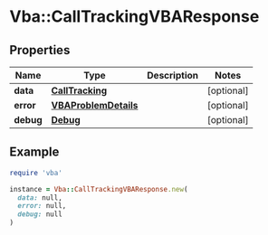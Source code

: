 # Vba::CallTrackingVBAResponse

## Properties

| Name | Type | Description | Notes |
| ---- | ---- | ----------- | ----- |
| **data** | [**CallTracking**](CallTracking.md) |  | [optional] |
| **error** | [**VBAProblemDetails**](VBAProblemDetails.md) |  | [optional] |
| **debug** | [**Debug**](Debug.md) |  | [optional] |

## Example

```ruby
require 'vba'

instance = Vba::CallTrackingVBAResponse.new(
  data: null,
  error: null,
  debug: null
)
```

